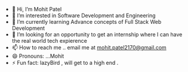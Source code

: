 - 👋 Hi, I’m Mohit Patel
- 👀 I’m interested in  Software Development and Engineering
- 🌱 I’m currently learning Advance concepts of Full Stack Web Development
- 💞️ I’m looking for an opportunity to get an internship where I can have the real world tech expierence
- 📫 How to reach me .. email me at mohit.patel2170@gmail.com
- 😄 Pronouns: ...Mohit
- ⚡ Fun fact: lazyBird , will get to a high end .

<!---
MohitPatel2170/MohitPatel2170 is a ✨ special ✨ repository because its `README.md` (this file) appears on your GitHub profile.
You can click the Preview link to take a look at your changes.
--->
